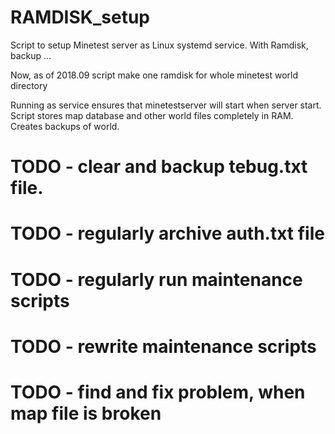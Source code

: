 # RAMDISK_setup
Script to setup Minetest server as Linux systemd service.
With Ramdisk, backup ...

Now, as of 2018.09 script make one ramdisk for whole minetest world directory

Running as service ensures that minetestserver will start when server start.
Script stores map database and other world files completely in RAM.
Creates backups of world.
# TODO - clear and backup tebug.txt file.
# TODO - regularly archive auth.txt file
# TODO - regularly run maintenance scripts
# TODO - rewrite maintenance scripts

# TODO - find and fix problem, when map file is broken
